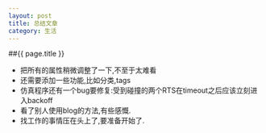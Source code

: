 ```yaml
---
layout: post
title: 总结文章
category: 生活
---
```


##{{ page.title }}
- 把所有的属性稍微调整了一下,不至于太难看
- 还需要添加一些功能,比如分类,tags
- 仿真程序还有一个bug要修复:受到碰撞的两个RTS在timeout之后应该立刻进入backoff
- 看了别人使用blog的方法,有些感慨.
- 找工作的事情压在头上了,要准备开始了.

